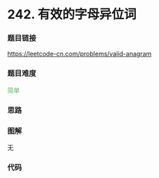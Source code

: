 # 242. 有效的字母异位词

### 题目链接

https://leetcode-cn.com/problems/valid-anagram

### 题目难度

<font color=#5CB85C>简单</font>

### 思路



### 图解

无

### 代码

```python
```